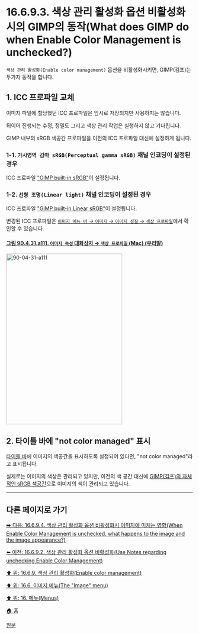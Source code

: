 # 16.6.9.3. 색상 관리 활성화 옵션 비활성화시의 GIMP의 동작(What does GIMP do when Enable Color Management is unchecked?)
`색상 관리 활성화(Enable color management)` 옵션을 비활성화시키면, GIMP(김프)는 두가지 동작을 합니다.

## 1. ICC 프로파일 교체
이미지 파일에 할당했던 ICC 프로파일은 임시로 저장되지만 사용하지는 않습니다.

뒤이어 진행되는 수정, 정밀도 그리고 색상 관리 작업은 실행하지 않고 기다립니다.

GIMP 내부의 sRGB 색공간 프로파일을 이전의 ICC 프로파일 대신에 설정하게 됩니다.

### 1-1. `가시영역 감마 sRGB(Perceptual gamma sRGB)` 채널 인코딩이 설정된 경우
ICC 프로파일 ["GIMP built-in sRGB"](./19-glossaryx-gimp_built_in_srgb_profile.md)이 설정됩니다.

### 1-2. `선형 조명(Linear light)` 채널 인코딩이 설정된 경우
ICC 프로파일 ["GIMP built-in Linear sRGB"](./19-glossaryx-gimp_built_in_srgb_profile.md)이 설정됩니다.

변경된 ICC 프로파일은 [`이미지 메뉴 바` → `이미지` → `이미지 성질` → `색상 프로파일`](./16-06-34-00-image-properties.md)에서 확인할 수 있습니다.

<a id="90-04-31-a111"></a>

#### [그림 90.4.31.a111. `이미지 속성` 대화상자 → `색상 프로파일` (Mac) (우리말)](./90-04-0031-image_properties.md#90-04-31-a111)
<img width="313" height="461" alt="90-04-31-a111" src="https://github.com/user-attachments/assets/289d687c-7b6c-482c-a66c-70df766f892a" />

## 2. 타이틀 바에 "not color managed" 표시
[타이틀 바](./19-glossaryx-title_bar.md)에 이미지의 색공간을 표시하도록 설정되어 있다면, "not color managed"라고 표시됩니다.

실제로는 이미지의 색상은 관리되고 있지만, 이전의 색 공간 대신에 [GIMP(김프)의 자체적인 sRGB 색공간](./19-glossaryx-gimp_built_in_srgb_profile.md)으로 이미지의 색이 관리되고 있습니다.

***

## 다른 페이지로 가기

[➡️ 다음: 16.6.9.4. 색상 관리 활성화 옵션 비활성화시 이미지에 미치는 영향(When Enable Color Management is unchecked, what happens to the image and the image appearance?)](./16-06-09-04-when_enable_color_management_is_unchecked_what_happens_to_the_image_n_the_image_appearance.md)

[⬅️ 이전: 16.6.9.2. 색상 관리 활성화 옵션 비활성화(Use Notes regarding unchecking Enable Color Management)](./16-06-09-02-use_notes_regarding_unchecking_enable_color_management.md)

[⬆️ 위: 16.6.9. 색상 관리 활성화(Enable color management)](./16-06-09-00-enable-color-management.md)

[⬆️ 위: 16.6. 이미지 메뉴(The "Image" menu)](./16-06-00-the-image-menu.md)

[⬆️ 위: 16. 메뉴(Menus)](./16-00-menus.md)

[🏠 홈](./00-home.md)

[원문](https://docs.gimp.org/2.10/ko/gimp-image-color-management-enabled.html#idm26807)
